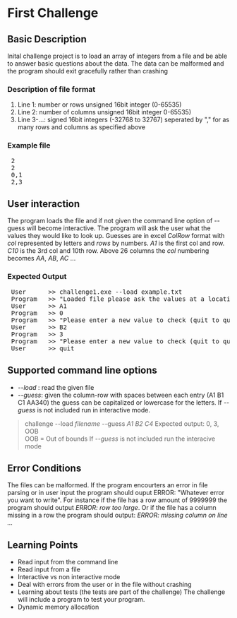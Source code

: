 # First Challenge

## Basic Description
Inital challenge project is to load an array of integers from a file and be able to answer basic questions about the data. The data can be malformed and the program should exit gracefully rather than crashing 

### Description of file format
1. Line 1: number or rows unsigned 16bit integer (0-65535)
2. Line 2: number of columns unsigned 16bit integer 0-65535)
3. Line 3-...: signed 16bit integers (-32768 to 32767) seperated by "," for as many rows and columns as specified above

### Example file
<pre>
 2
 2
 0,1
 2,3
</pre>

## User interaction
The program loads the file and if not given the command line option of --guess will become interactive. The program will ask the user what the values they would like to look up.  Guesses are in excel *ColRow* format with *col* represented by letters and *rows* by numbers. _A1_ is the first col and row. *C10* is the 3rd col and 10th row. Above 26 columns the *col* numbering becomes _AA_, _AB_, _AC_ ... 

### Expected Output 
<pre>
 User      >> challenge1.exe --load example.txt 
 Program   >> "Loaded file please ask the values at a location (quit) to quit": 
 User      >> A1 
 Program   >> 0 
 Program   >> "Please enter a new value to check (quit to quit): 
 User      >> B2
 Program   >> 3 
 Program   >> "Please enter a new value to check (quit to quit): 
 User      >> quit
</pre>

 ## Supported command line options
- *--load* : read the given file
- *--guess*: given the column-row with spaces between each entry (A1 B1 C1 AA340) the guess can be capitalized or lowercase for the letters. If *--guess* is not included run in interactive mode. 
 > challenge --load _filename_  --guess _A1_ _B2_ _C4_ 
 > Expected output: 0, 3, OOB   
 > OOB = Out of bounds
 > If *--guess* is not included run the interacive mode

 ## Error Conditions
 The files can be malformed. If the program encourters an error in file parsing or in user input the program should ouput ERROR: "Whatever error you want to write". For instance if the file has a row amount of 9999999 the program should output _ERROR: row too large_. Or if the file has a column missing in a row the program should output: _ERROR: missing column on line ..._  
 
 ## Learning Points
 + Read input from the command line
 + Read input from a file
 + Interactive vs non interactive mode
 + Deal with errors from the user or in the file without crashing
 + Learning about tests (the tests are part of the challenge) The challenge will include a program to test your program.
 + Dynamic memory allocation 
    
 

 

